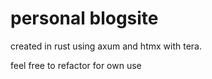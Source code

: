 # personal blogsite
created in rust using axum and htmx with tera.

feel free to refactor for own use
